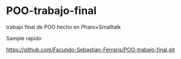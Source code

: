 # POO-trabajo-final
trabajo final de POO hecho en Pharo+Smalltalk


Sample rapido

https://github.com/Facundo-Sebastian-Ferraris/POO-trabajo-final.git
